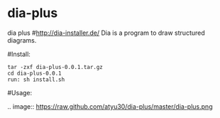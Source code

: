 # dia-plus
dia plus
#http://dia-installer.de/
Dia is a program to draw structured diagrams.

#Install: 

```
tar -zxf dia-plus-0.0.1.tar.gz
cd dia-plus-0.0.1
run: sh install.sh

```
#Usage: 

.. image:: https://raw.github.com/atyu30/dia-plus/master/dia-plus.png 
